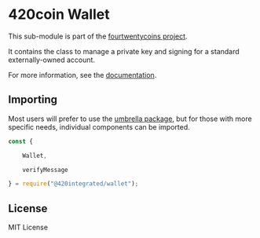 420coin Wallet
===============

This sub-module is part of the [fourtwentycoins project](https://github.com/420integrated/fourtwentycoins.js).

It contains the class to manage a private key and signing for a standard
externally-owned account.

For more information, see the [documentation](https://420integrated.com/wiki/v5/api/signer/#Wallet).


Importing
---------

Most users will prefer to use the [umbrella package](https://www.npmjs.com/package/fourtwentycoins ),
but for those with more specific needs, individual components can be imported.

```javascript
const {

    Wallet,

    verifyMessage

} = require("@420integrated/wallet");
```


License
-------

MIT License
